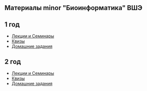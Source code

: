## Материалы minor "Биоинформатика" ВШЭ

## 1 год
- [Лекции и Семинары]()
- [Квизы]()
- [Домашние задания]()

## 2 год
- [Лекции и Семинары]()
- [Квизы]()
- [Домашние задания]()

